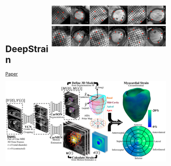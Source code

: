 <img src='figures/landmarks.gif' align="right" width=360>

<br><br><br><br>

# DeepStrain
[Paper](https://www.biorxiv.org/content/10.1101/2021.01.05.425266v1)


<img src="figures/Fig_1.png" width="800">
